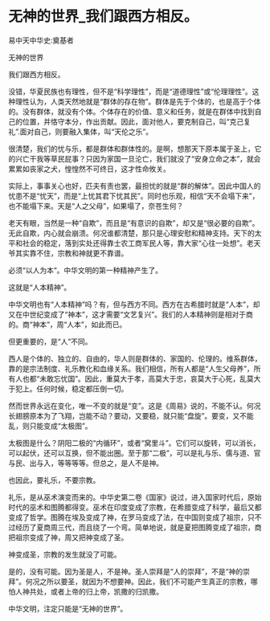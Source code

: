 # 无神的世界_我们跟西方相反。

易中天中华史:奠基者

无神的世界

我们跟西方相反。

没错，华夏民族也有理性，但不是“科学理性”，而是“道德理性”或“伦理理性”。这种理性认为，人类天然地就是“群体的存在物”。群体是先于个体的，也是高于个体的。没有群体，就没有个体。个体存在的价值、意义和任务，就是在群体中找到自己的位置，并恪守本分，作出贡献。因此，面对他人，要克制自己，叫“克己复礼”.面对自己，则要融入集体，叫“天伦之乐”。

很清楚，我们的忧与乐，都是群体和群体性的。是啊，想那天下原本属于圣上，它的兴亡干我等草民屁事？只因为家国一旦沦亡，我们就没了“安身立命之本”，就会累累如丧家之犬，惶惶然不可终日，这才性命攸关。

实际上，事事关心也好，匹夫有责也罢，最担忧的就是“群的解体”。因此中国人的忧患不是“忧天”，而是“上忧其君下忧其民”。同时也乐观，相信“天不会塌下来”，也不能塌下来。天是“人之父母”，如果塌了，奈苍生何？

老天有眼，当然是一种“自欺”，而且是“有意识的自欺”，却又是“很必要的自欺”。无此自欺，内心就会崩溃。何况谁都清楚，那只是心理安慰和精神支持。天下的太平和社会的稳定，落到实处还得靠士农工商军民人等，靠大家“心往一处想”。老天爷其实靠不住，宗教和神就更不靠谱。

必须“以人为本”。中华文明的第一种精神产生了。

这就是“人本精神”。

中华文明也有“人本精神”吗？有，但与西方不同。西方在古希腊时就是“人本”，却又在中世纪变成了“神本”，这才需要“文艺复兴”。我们的人本精神则是相对于商的。商“神本”，周“人本”，如此而已。

但更重要的，是“人”不同。

西人是个体的、独立的、自由的，华人则是群体的、家国的、伦理的。维系群体，靠的是宗法制度、礼乐教化和血缘关系。我们相信，所有人都是“人生父母养”，所有人也都“未敢忘忧国”。因此，重莫大于孝，高莫大于忠，哀莫大于心死，乱莫大于犯上。任何时候，稳定都压倒一切。

然而世界永远在变化，唯一不变的就是“变”。这是《周易》说的，不能不认。何况长翅膀原本为了飞翔，岂能不动？要动，又要稳，就只能“盘旋”。要变，又不能乱，则只能变成“太极图”。

太极图是什么？阴阳二极的“内循环”，或者“窝里斗”。它们可以旋转，可以消长，可以起伏，还可以互换，但不能出圈。至于那“二极”，可以是礼与乐、儒与道、官与民、出与入，等等等等。但总之，是人不是神。

也因此，要礼乐，不要宗教。

礼乐，是从巫术演变而来的。中华史第二卷《国家》说过，进入国家时代后，原始时代的巫术和图腾都得变。巫术在印度变成了宗教，在希腊变成了科学，最后又都变成了哲学。图腾在埃及变成了神，在罗马变成了法，在中国则变成了祖宗，只不过经历了夏商周三代，而且绕了一个弯。简单地说，就是夏把图腾变成了祖宗，商把祖宗变成了神，周又把神变成了圣。

神变成圣，宗教的发生就没了可能。

是的，没有可能。因为圣是人，不是神。圣人崇拜是“人的崇拜”，不是“神的崇拜”。何况之所以要圣，就因为不想要神。因此，我们不可能产生真正的宗教，哪怕人神共处，或者上帝的归上帝，凯撒的归凯撒。

中华文明，注定只能是“无神的世界”。